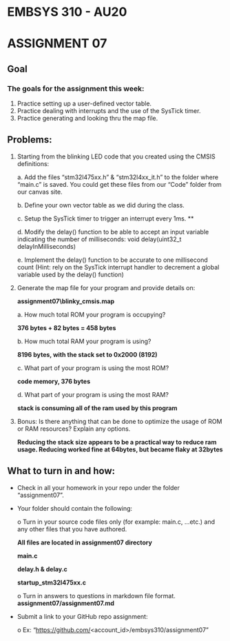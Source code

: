 # EMBSYS 310 - AU20
# ASSIGNMENT 07
## Goal
### The goals for the assignment this week:
1. Practice setting up a user-defined vector table.
2. Practice dealing with interrupts and the use of the SysTick timer.
3. Practice generating and looking thru the map file.
## Problems:
1. Starting from the blinking LED code that you created using the CMSIS definitions:
    
    a. Add the files “stm32l475xx.h” & “stm32l4xx_it.h” to the folder where “main.c” is saved. You could get these files from our “Code” folder from our canvas site.
    
    b. Define your own vector table as we did during the class.
    
    c. Setup the SysTick timer to trigger an interrupt every 1ms.
    **
    
    d. Modify the delay() function to be able to accept an input variable indicating the number of milliseconds: void delay(uint32_t delayInMilliseconds)
    
    e. Implement the delay() function to be accurate to one millisecond count (Hint: rely on the SysTick interrupt handler to decrement a global variable used by the delay() function)
2. Generate the map file for your program and provide details on:
   
   **assignment07\blinky_cmsis.map**

    a. How much total ROM your program is occupying?
   
    **376 bytes + 82 bytes = 458 bytes**

    b. How much total RAM your program is using?
   
    **8196 bytes, with the stack set to 0x2000 (8192)**

    c. What part of your program is using the most ROM?
   
    **code memory, 376 bytes**

    d. What part of your program is using the most RAM?
   
    **stack is consuming all of the ram used by this program**

3. Bonus: Is there anything that can be done to optimize the usage of ROM or RAM resources? Explain any options.
   
   **Reducing the stack size appears to be a practical way to reduce ram usage.  Reducing worked fine at 64bytes, but became flaky at 32bytes**
## What to turn in and how:
- Check in all your homework in your repo under the folder “assignment07”.
- Your folder should contain the following:

    o Turn in your source code files only (for example: main.c, …etc.) and any other files that you have authored.

    **All files are located in assignment07 directory**
    
    **main.c**
    
    **delay.h & delay.c**

    **startup_stm32l475xx.c** 

    o Turn in answers to questions in markdown file format.
    **assignment07/assignment07.md**

- Submit a link to your GitHub repo assignment:

    o Ex: “https://github.com/<account_id>/embsys310/assignment07”